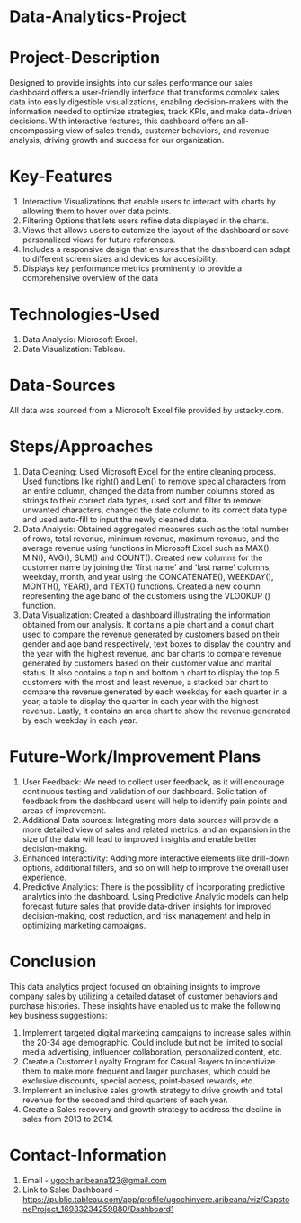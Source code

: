 # Data-Analytics-Project

# Project-Description
Designed to provide insights into our sales performance our sales dashboard offers a user-friendly interface that transforms complex sales data into easily digestible visualizations, enabling decision-makers with the information needed to optimize strategies, track KPIs, and make data-driven decisions. With interactive features, this dashboard offers an all-encompassing view of sales trends, customer behaviors, and revenue analysis, driving growth and success for our organization.

# Key-Features
1. Interactive Visualizations that enable users to interact with charts by allowing them to hover over data points.
2. Filtering Options that lets users refine data displayed in the charts.
3. Views that allows users to cutomize the layout of the dashboard or save personalized views for future references.
4. Includes a responsive design that ensures that the dashboard can adapt to different screen sizes and devices for accesibility.
5. Displays key performance metrics prominently to provide a comprehensive overview of the data

# Technologies-Used
1. Data Analysis: Microsoft Excel.
2. Data Visualization: Tableau.

# Data-Sources
 All data was sourced from a Microsoft Excel file provided by ustacky.com.

# Steps/Approaches
1. Data Cleaning: Used Microsoft Excel for the entire cleaning process. Used functions like right() and Len() to remove special characters from an entire column, changed the data from number columns stored as strings to their correct data types, used sort and filter to remove unwanted characters, changed the date column to its correct data type and used auto-fill to input the newly cleaned data.
2. Data Analysis: Obtained aggregated measures such as the total number of rows, total revenue, minimum revenue, maximum revenue, and the average revenue using functions in Microsoft Excel such as MAX(), MIN(), AVG(), SUM() and COUNT(). Created new columns for the customer name by joining the 'first name' and 'last name' columns, weekday, month, and year using the CONCATENATE(), WEEKDAY(), MONTH(), YEAR(), and TEXT() functions. Created a new column representing the age band of the customers using the VLOOKUP () function.
3. Data Visualization: Created a dashboard illustrating the information obtained from our analysis. It contains a pie chart and a donut chart used to compare the revenue generated by customers based on their gender and age band respectively, text boxes to display the country and the year with the highest revenue, and bar charts to compare revenue generated by customers based on their customer value and marital status. It also contains a top n and bottom n chart to display the top 5 customers with the most and least revenue, a stacked bar chart to compare the revenue generated by each weekday for each quarter in a year, a table to display the quarter in each year with the highest revenue. Lastly, it contains an area chart to show the revenue generated by each weekday in each year.

# Future-Work/Improvement Plans
 1. User Feedback: We need to collect user feedback, as it will encourage continuous testing and validation of our dashboard. Solicitation of feedback from the dashboard users will help to identify pain points and areas of improvement.
 2. Additional Data sources: Integrating more data sources will provide a more detailed view of sales and related metrics, and an expansion in the size of the data will lead to improved insights and enable better decision-making.
 3. Enhanced Interactivity: Adding more interactive elements like drill-down options, additional filters, and so on will help to improve the overall user experience.
 4. Predictive Analytics: There is the possibility of incorporating predictive analytics into the dashboard. Using Predictive Analytic models can help forecast future sales that provide data-driven insights for improved decision-making, cost reduction, and risk management and help in optimizing marketing campaigns.


# Conclusion
This data analytics project focused on obtaining insights to improve company sales by utilizing a detailed dataset of customer behaviors and purchase histories. These insights have enabled us to make the following key business suggestions:
  1.	Implement targeted digital marketing campaigns to increase sales within the 20-34 age demographic. Could include but not be limited to social media advertising, influencer collaboration, personalized content, etc.
  2.	Create a Customer Loyalty Program for Casual Buyers to incentivize them to make more frequent and larger purchases, which could be exclusive discounts, special access, point-based rewards, etc.
  3.	Implement an inclusive sales growth strategy to drive growth and total revenue for the second and third quarters of each year.
  4.	Create a Sales recovery and growth strategy to address the decline in sales from 2013 to 2014.

# Contact-Information
   1. Email - ugochiaribeana123@gmail.com 
   2. Link to Sales Dashboard - https://public.tableau.com/app/profile/ugochinyere.aribeana/viz/CapstoneProject_16933234259880/Dashboard1



